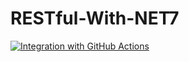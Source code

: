 # RESTful-With-NET7

[![Integration with GitHub Actions](https://github.com/texasnk/RESTful-With-NET7/actions/workflows/docker-image.yml/badge.svg)](https://github.com/texasnk/RestWithASP-NET5/actions/workflows/docker-image.yml)
